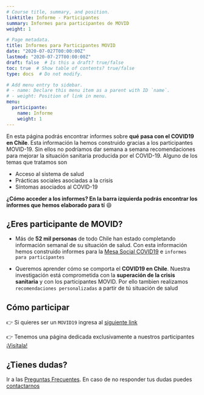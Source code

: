 ```yaml
---
# Course title, summary, and position.
linktitle: Informe - Participantes
summary: Informes para participantes de MOVID
weight: 1

# Page metadata.
title: Informes para Participantes MOVID
date: "2020-07-027T00:00:00Z"
lastmod: "2020-07-27T00:00:00Z"
draft: false  # Is this a draft? true/false
toc: true  # Show table of contents? true/false
type: docs  # Do not modify.

# Add menu entry to sidebar.
# - name: Declare this menu item as a parent with ID `name`.
# - weight: Position of link in menu.
menu:
  participante:
    name: Informe
    weight: 1
---
```

En esta página podrás encontrar informes sobre **qué pasa con el COVID19 en Chile**. Esta información la hemos construido gracias a los participantes MOVID-19. Sin ellos no podríamos dar semana a semana recomendaciones para mejorar la situación sanitaria producida por el COVID-19. Alguno de los temas que tratamos son

  + Acceso al sistema de salud
  + Prácticas sociales asociadas a la crisis
  + Síntomas asociados al COVID-19

**¿Cómo acceder a los informes? En la barra izquierda podrás encontrar los informes que hemos elaborado para tí** :smile:


## ¿Eres participante de MOVID?

* Más de **52 mil personas** de todo Chile han estado completando información semanal de su situación de salud. Con esta información hemos construido informes para la [Mesa Social COVID19](/#projects) e `informes para participantes`

* Queremos aprender cómo se comporta el **COVID19 en Chile**. Nuestra investigación está comprometida con la **superación de la crisis sanitaria** y con los participantes MOVID. Por ello tambien realizamos `recomendaciones personalizadas` a partir de tú situación de salud


## Cómo participar

👉 Si quieres ser un `MOVID19` ingresa al [siguiente link](/terms/)

👉 Tenemos una página dedicada exclusivamente a nuestros participantes [¡Visítala!](/participantes/)

## ¿Tienes dudas?

Ir a las [Preguntas Frecuentes](/faqs/). En caso de no responder tus dudas puedes [contactarnos](/#contact/) 

